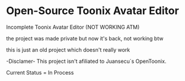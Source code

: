 # Open-Source Toonix Avatar Editor
Incomplete Toonix Avatar Editor (NOT WORKING ATM)

the project was made private but now it's back, not working btw

this is just an old project which doesn't really work

-Disclamer-
This project isn't afiliated to Juansecu´s OpenToonix.

Current Status = In Process
